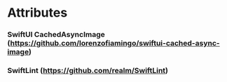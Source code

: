 # Attributes
### SwiftUI CachedAsyncImage (https://github.com/lorenzofiamingo/swiftui-cached-async-image)
### SwiftLint (https://github.com/realm/SwiftLint)

